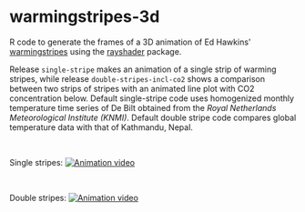 # warmingstripes-3d

R code to generate the frames of a 3D animation of Ed Hawkins' [warmingstripes](https://showyourstripes.info/) using the [rayshader](https://github.com/tylermorganwall/rayshader) package.

Release `single-stripe` makes an animation of a single strip of warming stripes, while release `double-stripes-incl-co2` shows a comparison between two strips of stripes with an animated line plot with CO2 concentration below. Default single-stripe code uses homogenized monthly temperature time series of De Bilt obtained from the *Royal Netherlands Meteorological Institute (KNMI)*. Default double stripe code compares global temperature data with that of Kathmandu, Nepal.

&nbsp;


Single stripes:
[![Animation video](https://img.youtube.com/vi/_O6rq3FAOws/0.jpg)](https://www.youtube.com/watch?v=_O6rq3FAOws)

&nbsp;

Double stripes:
[![Animation video](https://img.youtube.com/vi/FphWExHvTD4/0.jpg)](https://www.youtube.com/watch?v=FphWExHvTD4)

